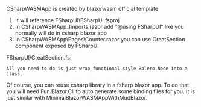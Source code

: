 CSharpWASMApp is created by blazorwasm official template

1. It will reference FSharpUI\FSharpUI.fsproj
2. In CSharpWASMApp\_Imports.razor add "@using FSharpUI" like you normally will do in csharp blazor app
3. In CSharpWASMApp\Pages\Counter.razor you can use GreatSection component exposed by FSharpUI


FSharpUI\GreatSection.fs:

    All you need to do is just wrap functional style Bolero.Node into a class.


Of course, you can reuse csharp library in a fsharp blazor app. To do that you will need Fun.Blazor.Cli to auto generate some binding files for you. It is just similar with MinimalBlazorWASMAppWithMudBlazor.
